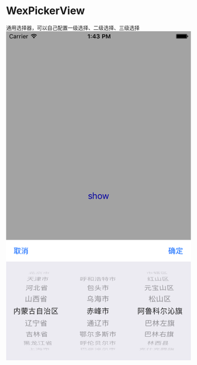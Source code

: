 # WexPickerView
通用选择器，可以自己配置一级选择、二级选择、三级选择 
![image](https://github.com/lengge/WexPickerView/blob/master/Simulator%20Screen%20Shot%202017%E5%B9%B48%E6%9C%8814%E6%97%A5%20%E4%B8%8B%E5%8D%881.43.04.png)
